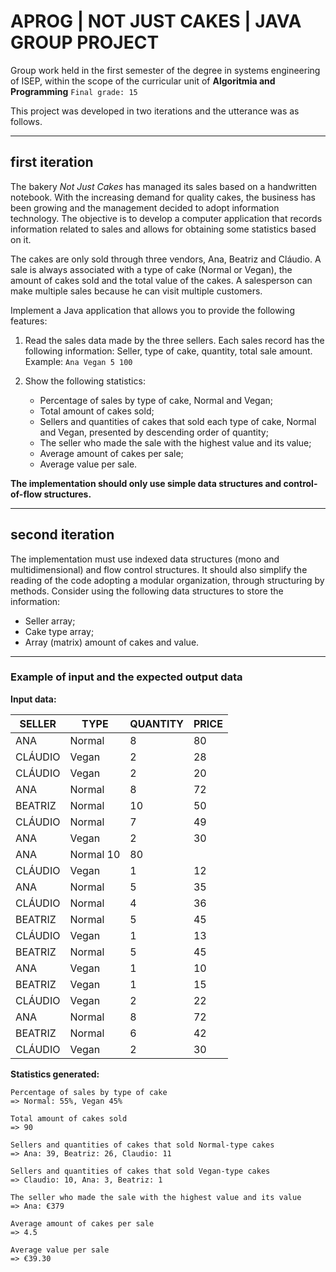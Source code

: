 # APROG | NOT JUST CAKES | JAVA GROUP PROJECT
Group work held in the first semester of the degree in systems engineering of ISEP, within the scope of the curricular unit of **Algoritmia and Programming** ``` Final grade: 15 ```

This project was developed in two iterations and the utterance was as follows.

-------------
## first iteration
The bakery *Not Just Cakes* has managed its sales based on a handwritten notebook. With the increasing demand for quality cakes, the business has been growing and the management decided to adopt information technology. The objective is to develop a computer application that records information related to sales and allows for obtaining some statistics based on it. 

The cakes are only sold through three vendors, Ana, Beatriz and Cláudio. A sale is always associated with a type of cake (Normal or Vegan), the amount of cakes sold and the total value of the cakes. A salesperson can make multiple sales because he can visit multiple customers.

Implement a Java application that allows you to provide the following features:

1. Read the sales data made by the three sellers. Each sales record has the following information: Seller, type of cake, quantity, total sale amount.
Example: ``` Ana Vegan 5 100 ```

2. Show the following statistics:
    * Percentage of sales by type of cake, Normal and Vegan;
    * Total amount of cakes sold;
    * Sellers and quantities of cakes that sold each type of cake, Normal and Vegan, presented by descending order of quantity;
    * The seller who made the sale with the highest value and its value;
    * Average amount of cakes per sale;
    * Average value per sale.

**The implementation should only use simple data structures and control-of-flow structures.**

---
## second iteration
The implementation must use indexed data structures (mono and multidimensional) and flow control structures. It should also simplify the reading of the code adopting a modular organization, through structuring by methods.
Consider using the following data structures to store the information:
  * Seller array;
  * Cake type array;
  * Array (matrix) amount of cakes and value.

---
### Example of input and the expected output data

**Input data:**

SELLER |   TYPE  |  QUANTITY | PRICE
-------|--------|---------|-----------
ANA       |Normal   |  8   |    80
CLÁUDIO  | Vegan      |2    |   28
CLÁUDIO  | Vegan     | 2     |  20
ANA      | Normal   |  8 |      72
BEATRIZ  | Normal  |   10 |     50
CLÁUDIO  | Normal |    7   |    49
ANA      | Vegan |     2    |   30
ANA      | Normal     10 |     80
CLÁUDIO  | Vegan    |  1  |     12
ANA      | Normal  |   5   |    35
CLÁUDIO  | Normal |    4    |   36
BEATRIZ  | Normal  |   5     |  45
CLÁUDIO  | Vegan  |    1      | 13
BEATRIZ  | Normal |    5       | 45
ANA      | Vegan    |  1 |      10
BEATRIZ  | Vegan    |  1  |     15
CLÁUDIO  | Vegan    |  2   |    22
ANA      | Normal  |   8    |   72
BEATRIZ  | Normal |    6     |  42
CLÁUDIO  | Vegan |     2      | 30

**Statistics generated:**
```
Percentage of sales by type of cake
=> Normal: 55%, Vegan 45%

Total amount of cakes sold
=> 90

Sellers and quantities of cakes that sold Normal-type cakes
=> Ana: 39, Beatriz: 26, Claudio: 11

Sellers and quantities of cakes that sold Vegan-type cakes
=> Claudio: 10, Ana: 3, Beatriz: 1

The seller who made the sale with the highest value and its value
=> Ana: €379

Average amount of cakes per sale
=> 4.5

Average value per sale
=> €39.30 
```
